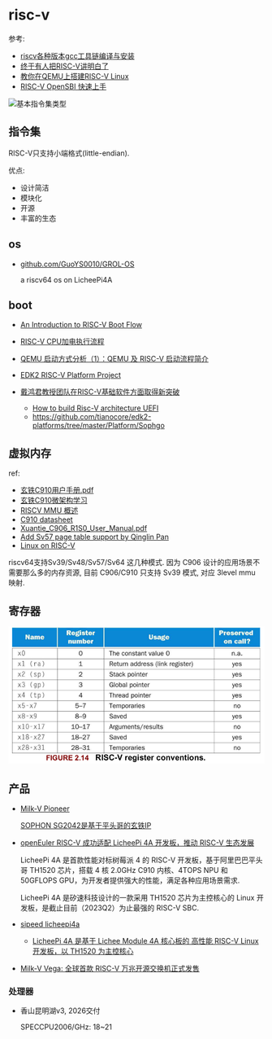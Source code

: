 # risc-v
参考:
- [riscv各种版本gcc工具链编译与安装](http://www.lujun.org.cn/?p=4257)
- [终于有人把RISC-V讲明白了](http://m.elecfans.com/article/653167.html)
- [教你在QEMU上搭建RISC-V Linux](https://zhuanlan.zhihu.com/p/574159681)
- [RISC-V OpenSBI 快速上手](https://tinylab.org/riscv-opensbi-quickstart/)

![基本指令集类型](https://suda-morris.github.io/blog/assets/img/riscv_instruction_type.6459e601.png)

## 指令集
RISC-V只支持小端格式(little-endian).

优点:
- 设计简洁
- 模块化
- 开源
- 丰富的生态

## os
- [github.com/GuoYS0010/GROL-OS](https://github.com/GuoYS0010/GROL-OS)

	a riscv64 os on LicheePi4A

## boot
- [An Introduction to RISC-V Boot Flow](https://riscv.org/wp-content/uploads/2019/12/Summit_bootflow.pdf)
- [RISC-V CPU加电执行流程](https://www.cnblogs.com/mkh2000/p/15811708.html)
- [QEMU 启动方式分析（1）：QEMU 及 RISC-V 启动流程简介](https://gitee.com/YJMSTR/riscv-linux/blob/master/articles/20220816-introduction-to-qemu-and-riscv-upstream-boot-flow.md)
- [EDK2 RISC-V Platform Project](https://github.com/tianocore/edk2-platforms/blob/master/Platform/RISC-V/PlatformPkg/Readme.md)
- [戴鸿君教授团队在RISC-V基础软件方面取得新突破](https://www.view.sdu.edu.cn/info/1021/184807.htm)

	- [How to build Risc-V architecture UEFI](https://github.com/tianocore/edk2/discussions/5040)
	- https://github.com/tianocore/edk2-platforms/tree/master/Platform/Sophgo

## 虚拟内存
ref:
- [玄铁C910用户手册.pdf](https://github.com/T-head-Semi/openc910/blob/main/doc/%E7%8E%84%E9%93%81C910%E7%94%A8%E6%88%B7%E6%89%8B%E5%86%8C.pdf)
- [玄铁C910微架构学习](https://zhuanlan.zhihu.com/p/456409077)
- [RISCV MMU 概述](https://blog.csdn.net/pwl999/article/details/123613069)
- [C910 datasheet](https://img.102.alibaba.com/1627958461165/49652c9412c41cb6f39b36fed1244e6e.pdf)
- [Xuantie_C906_R1S0_User_Manual.pdf](https://dl.linux-sunxi.org/D1/)
- [Add Sv57 page table support by Qinglin Pan](https://lore.kernel.org/linux-riscv/20220127024844.2413385-1-panqinglin2020@iscas.ac.cn/#r)
- [Linux on RISC-V](https://kernel-recipes.org/en/2022/wp-content/uploads/2022/06/fustini_riscv_kr2022-compresse.pdf)

riscv64支持Sv39/Sv48/Sv57/Sv64 这几种模式. 因为 C906 设计的应用场景不需要那么多的内存资源, 目前 C906/C910 只支持 Sv39 模式, 对应 3level mmu 映射.

## 寄存器
![](/misc/img/arch/Kazam_screenshot_00000.png)

## 产品
- [Milk-V Pioneer](https://news.mydrivers.com/1/903/903763.htm)

	[SOPHON SG2042是基于平头哥的玄铁IP](https://www.eefocus.com/article/1439667.html)
- [openEuler RISC-V 成功适配 LicheePi 4A 开发板，推动 RISC-V 生态发展](https://www.openeuler.org/zh/blog/20230506-riscv/20230506-riscv.html)

	LicheePi 4A 是首款性能对标树莓派 4 的 RISC-V 开发板，基于阿里巴巴平头哥 TH1520 芯片，搭载 4 核 2.0GHz C910 内核、4TOPS NPU 和 50GFLOPS GPU，为开发者提供强大的性能，满足各种应用场景需求.

	LicheePi 4A 是矽速科技设计的一款采用 TH1520 芯片为主控核心的 Linux 开发板，是截止目前（2023Q2）为止最强的 RISC-V SBC.
- [sipeed licheepi4a](https://sipeed.com/licheepi4a/)

	- [LicheePi 4A 是基于 Lichee Module 4A 核心板的 高性能 RISC-V Linux 开发板，以 TH1520 为主控核心](https://wiki.sipeed.com/hardware/zh/lichee/th1520/lpi4a/1_intro.html)
- [Milk-V Vega: 全球首款 RISC-V 万兆开源交换机正式发售](https://www.oschina.net/news/276901)

### 处理器
- 香山昆明湖v3, 2026交付

	SPECCPU2006/GHz: 18~21